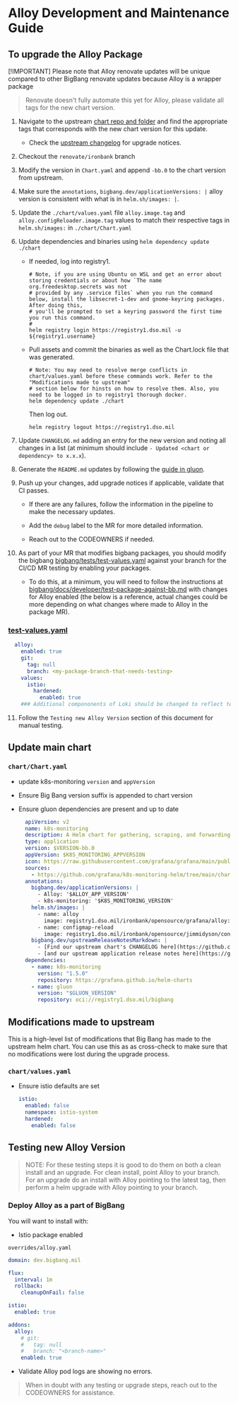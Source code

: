 # Alloy Development and Maintenance Guide

## To upgrade the Alloy Package

[!IMPORTANT]
Please note that Alloy renovate updates will be unique compared to other BigBang renovate updates because Alloy is a wrapper package

> Renovate doesn't fully automate this yet for Alloy, please validate all tags for the new chart version.

1. Navigate to the upstream [chart repo and folder](https://github.com/grafana/k8s-monitoring-helm/tree/main/charts/k8s-monitoring-v1) and find the appropriate tags that corresponds with the new chart version for this update.

    - Check the [upstream changelog](https://github.com/grafana/k8s-monitoring-helm/releases) for upgrade notices.

2. Checkout the `renovate/ironbank` branch

3. Modify the version in `Chart.yaml` and append `-bb.0` to the chart version from upstream.

4. Make sure the `annotations`, `bigbang.dev/applicationVersions: |` alloy version is consistent with what is in `helm.sh/images: |`.

5. Update the `./chart/values.yaml` file `alloy.image.tag` and `alloy.configReloader.image.tag` values to match their respective tags in `helm.sh/images:` in `./chart/Chart.yaml`

6. Update dependencies and binaries using `helm dependency update ./chart`

    - If needed, log into registry1.

      ```shell
      # Note, if you are using Ubuntu on WSL and get an error about storing credentials or about how `The name org.freedesktop.secrets was not
      # provided by any .service files` when you run the command below, install the libsecret-1-dev and gnome-keyring packages. After doing this,
      # you'll be prompted to set a keyring password the first time you run this command.
      #
      helm registry login https://registry1.dso.mil -u ${registry1.username}
      ```

    - Pull assets and commit the binaries as well as the Chart.lock file that was generated.

      ```shell
      # Note: You may need to resolve merge conflicts in chart/values.yaml before these commands work. Refer to the "Modifications made to upstream"
      # section below for hinsts on how to resolve them. Also, you need to be logged in to registry1 thorough docker.
      helm dependency update ./chart
      ```

      Then log out.

      ```shell
      helm registry logout https://registry1.dso.mil
      ```

7. Update `CHANGELOG.md` adding an entry for the new version and noting all changes in a list (at minimum should include `- Updated <chart or dependency> to x.x.x`).

8. Generate the `README.md` updates by following the [guide in gluon](https://repo1.dso.mil/big-bang/product/packages/gluon/-/blob/master/docs/bb-package-readme.md).

9. Push up your changes, add upgrade notices if applicable, validate that CI passes.

    - If there are any failures, follow the information in the pipeline to make the necessary updates.

    - Add the `debug` label to the MR for more detailed information.

    - Reach out to the CODEOWNERS if needed.

10. As part of your MR that modifies bigbang packages, you should modify the bigbang  [bigbang/tests/test-values.yaml](https://repo1.dso.mil/big-bang/bigbang/-/blob/master/tests/test-values.yaml?ref_type=heads) against your branch for the CI/CD MR testing by enabling your packages. 

    - To do this, at a minimum, you will need to follow the instructions at [bigbang/docs/developer/test-package-against-bb.md](https://repo1.dso.mil/big-bang/bigbang/-/blob/master/docs/developer/test-package-against-bb.md?ref_type=heads) with changes for Alloy enabled (the below is a reference, actual changes could be more depending on what changes where made to Alloy in the package MR).

### [test-values.yaml](https://repo1.dso.mil/big-bang/bigbang/-/blob/master/tests/test-values.yaml?ref_type=heads)

```yaml
  alloy:
    enabled: true
    git:
      tag: null
      branch: <my-package-branch-that-needs-testing>
    values:
      istio:
        hardened:
          enabled: true
    ### Additional compononents of Loki should be changed to reflect testing changes introduced in the package MR
```

11. Follow the `Testing new Alloy Version` section of this document for manual testing.

## Update main chart

### ```chart/Chart.yaml```

- update k8s-monitoring `version` and `appVersion`
- Ensure Big Bang version suffix is appended to chart version
- Ensure gluon dependencies are present and up to date

  ```yaml
    apiVersion: v2
    name: k8s-monitoring
    description: A Helm chart for gathering, scraping, and forwarding Kubernetes telemetry data to a Grafana Stack.
    type: application
    version: $VERSION-bb.0
    appVersion: $K8S_MONITORING_APPVERSION
    icon: https://raw.githubusercontent.com/grafana/grafana/main/public/img/grafana_icon.svg
    sources:
      - https://github.com/grafana/k8s-monitoring-helm/tree/main/charts/k8s-monitoring
    annotations:
      bigbang.dev/applicationVersions: |
        - Alloy: '$ALLOY_APP_VERSION'
        - k8s-monitoring: '$K8S_MONITORING_VERSION'
      helm.sh/images: |
        - name: alloy
          image: registry1.dso.mil/ironbank/opensource/grafana/alloy:$ALLOY_APP_VERSION
        - name: configmap-reload
          image: registry1.dso.mil/ironbank/opensource/jimmidyson/configmap-reload:$CONFIGMAP_RELOAD_APP_VERSION
      bigbang.dev/upstreamReleaseNotesMarkdown: |
        - [Find our upstream chart's CHANGELOG here](https://github.com/grafana/k8s-monitoring-helm/releases/)
        - [and our upstream application release notes here](https://github.com/grafana/alloy/blob/main/docs/sources/release-notes.md?plain=1)
    dependencies:
      - name: k8s-monitoring
        version: "1.5.0"
        repository: https://grafana.github.io/helm-charts
      - name: gluon
        version: "$GLUON_VERSION"
        repository: oci://registry1.dso.mil/bigbang
  ```

## Modifications made to upstream

This is a high-level list of modifications that Big Bang has made to the upstream helm chart. You can use this as as cross-check to make sure that no modifications were lost during the upgrade process.

### ```chart/values.yaml```

- Ensure istio defaults are set

  ```yaml
  istio:
    enabled: false
    namespace: istio-system
    hardened:
      enabled: false
  ```

## Testing new Alloy Version

> NOTE: For these testing steps it is good to do them on both a clean install and an upgrade. For clean install, point Alloy to your branch. For an upgrade do an install with Alloy pointing to the latest tag, then perform a helm upgrade with Alloy pointing to your branch.

### Deploy Alloy as a part of BigBang

You will want to install with:

- Istio package enabled

`overrides/alloy.yaml`

```yaml
domain: dev.bigbang.mil

flux:
  interval: 1m
  rollback:
    cleanupOnFail: false

istio:
  enabled: true

addons:
  alloy:
    # git:
    #   tag: null
    #   branch: "<branch-name>"
    enabled: true
```

- Validate Alloy pod logs are showing no errors.

> When in doubt with any testing or upgrade steps, reach out to the CODEOWNERS for assistance.